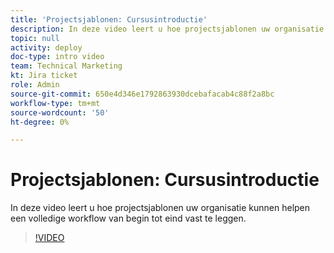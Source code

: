 ```yaml
---
title: 'Projectsjablonen: Cursusintroductie'
description: In deze video leert u hoe projectsjablonen uw organisatie kunnen helpen een volledige workflow van begin tot eind vast te leggen.
topic: null
activity: deploy
doc-type: intro video
team: Technical Marketing
kt: Jira ticket
role: Admin
source-git-commit: 650e4d346e1792863930dcebafacab4c88f2a8bc
workflow-type: tm+mt
source-wordcount: '50'
ht-degree: 0%

---
```


# Projectsjablonen: Cursusintroductie

In deze video leert u hoe projectsjablonen uw organisatie kunnen helpen een volledige workflow van begin tot eind vast te leggen.

>[!VIDEO](https://video.tv.adobe.com/v/335209/?quality=12&learn=on)

